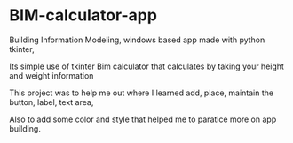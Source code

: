 # BIM-calculator-app
Building Information Modeling, windows based app made with python tkinter, 


Its simple use of tkinter Bim calculator that calculates by taking your height and weight information 


This project was to help me out where I learned add, place, maintain the button, label, text area,

Also to add some color and style that helped me to paratice more on app building.
